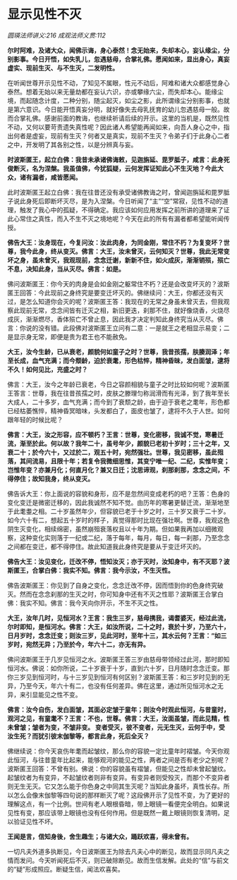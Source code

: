 # 显示见性不灭
_圆瑛法师讲义:216 成观法师义贯:112_

**尔时阿难，及诸大众，闻佛示诲，身心泰然！念无始来，失却本心，妄认缘尘，分别影事。今日开悟，如失乳儿，忽遇慈母，合掌礼佛。愿闻如来，显出身心，真妄虚实、现前生灭、与不生灭，二发明性。**

在听闻世尊开示见性不动，了知见不属眼，性元不动后，阿难和诸大众都感觉身心泰然。想着无始以来无量劫都在妄认六识，亦或攀缘六尘，而失却本心。能缘尘境，而起随念计度，二种分别，随尘起灭，如尘之影，此所谓缘尘分别影事，也就是第六意识。今日能开悟真妄分明，就好像失去母乳抚育的幼儿忽遇慈母一般。故而合掌礼佛。感谢前面的教诲，也继续祈请后续的开示。这里的当机是，既然见性不动，又何以要苛责遗失真性呢？因此诸人希望能再闻如来，向吾人身心之中，指出何者是虚妄，现前有生灭？何者又是真实，现前不生灭？令弟子们于此身心二者之中，开发明了其各别之性，以是分辨真与妄。

**时波斯匿王，起立白佛：我昔未承诸佛诲敕，见迦旃延、毘罗胝子，咸言：此身死俊断灭，名为涅槃。我虽值佛，今犹狐疑，云何发挥证知此心不生灭地？今此大众，诸有漏者，咸皆愿闻。**

此时波斯匿王起立白佛：我在往昔还没有承受诸佛教诲之时，曾闻迦旃延和毘罗胝子说此身死后即断坏灭尽，是为入涅槃。今日听闻了“主”“空”常寂，见性不动的道理，触发了我心中的孤疑，不得确定。我应该如何应用发挥之前所讲的道理来了证此心常住之真性，而入不生不灭之境地呢？今天在此的所有有漏者都希望能听闻传授。

**佛告大王：汝身现在，今复问汝：汝此肉身，为同金刚，常住不朽？为复变坏？世尊，我今此身，终从变灭。佛言：大王，汝未曾灭，云何知灭？世尊，我此无常变坏之身，虽未曾灭，我观现前，念念迁谢，新新不住，如火成灰，渐渐销殒，殒亡不息，决知此身，当从灭尽。佛言：如是。**

佛问波斯匿王：你今天的肉身是会如金刚之躯常住不朽？还是会改变坏灭的？波斯匿王回答：今此现前之身终究是要变迁坏灭的。佛继续问：大王，你都还没有灭过，是怎么知道你会灭的呢？波斯匿王答：我现在的无常之身虽未曾灭去，但我观察此现前无常，念念间皆有迁灭之相，新旧更迭，刹那不住，就好像烧香，火烧尽成灰，渐渐燃尽，香体殒亡不曾止息，因此我才决定判知此身终究当从灭尽。佛言：你说的没有错。此段佛对波斯匿王立问有二意：一是就王之老相显示易变；二是显示身无常，即便是贵为君王也不能赦免。

**大王，汝今生龄，已从衰老，颜貌何如童子之时？世尊，我昔孩孺，肤腠润泽；年至长成，血气充满；而今颓龄，迫於衰耄，形色枯悴，精神昏昧，发白面皱，逮将不久！如何见比，充盛之时？**

佛言：大王，汝今之年龄已衰老，今日之容颜相貌与童子之时比较如何呢？波斯匿王答言：世尊，我在往昔孩孺之时，皮肤之滕理匀称润滑而有光泽，到了我年至长大成人，二十多岁，血气充满；而今到了衰颓之龄，由于迫于衰老之耄年，形色都已经枯萎憔悴，精神昏冥暗味，头发都白了，面皮也皱了，逮将不久于人世。如何跟年轻的时候比呢？

**佛言：大王，汝之形容，应不顿朽？王言：世尊，变化密移，我诚不觉，寒暑迁流，渐至於此。何以故？我年二十，虽号年少，颜貌已老初十岁时；三十之年，又衰二十；於今六十，又过於二，观五十时，宛然强壮。世尊，我见密移，虽此殂落，其间流易，且限十年；若复令我微细思惟，其变宁唯一纪、二纪，实惟年变；岂惟年变？亦兼月化；何直月化？兼又日迁；沈思谛观，刹那刹那，念念之间，不得停住；故知我身，终从变灭。**

佛告诉大王：你上面说的容貌和身形，应不是忽然间变成老朽的吧？王答：色身的变化变迁是微密迁移的，因此我诚然不知不觉。由历年的寒暑更替迁流，渐渐地至于此耄耋之相。二十岁虽然年少，但容貌已老于十岁之时，三十岁又衰于二十岁。如今六十有二，想起五十岁时的样子，真觉得那时比现在强壮啊。世尊，我观这色阴生灭变化，相续绵密，虽然崩殂衰落权且以十年为期。但如果我再加以细微观察，这种变化实则落于一纪或二纪，落于每年，每月，每日，每一刹那，乃至念念之间都在变迁，都不得停住。故此知道我此身终究是要从于变迁坏灭的。

**佛告大王：汝见变化，迁改不停，悟知汝灭；亦于灭时，汝知身中，有不灭耶？波斯匿王，合掌白佛：我实不知。佛言：我今示汝，不生灭性。**

佛告波斯匿王：你见到了自身之变化，念念迁改不停，因而悟到你的色身终究破灭。然而在念念刹那的生灭之时，你可知身中还有不灭之性耶？波斯匿王合掌白佛：我实不知。佛言：我今天向你开示，不生不灭之性。

**大王，汝年几时，见恒河水？王言：我生三岁，慈母携我，谒耆婆天，经过此流，尔时即知，是恒河水。佛言：大王，如汝所说，二十之时，衰於十岁，乃至六十，日月岁时，念念迁变；则汝三岁，见此河时，至年十三，其水云何？王言：“如三岁时，宛然无异；乃至於今，年六十二，亦无有异。**

佛问波斯匿王于几岁见恒河之水。波斯匿王答三岁由慈母带领经过此河，那时即知恒河水。佛说：如你所说，二十岁衰于十岁，直到六十岁，日月随时念念迁变。那你三岁见到恒河时，与十三岁见到恒河有何区别？波斯匿王答：和三岁时见到的无异，乃至今天，年六十有二，也没有任何差异。佛在这里，通过所见恒河水之无异，来引显能见之性不变。

**佛言：汝今自伤，发白面皱，其面必定皱于童年；则汝今时观此恒河，与昔童时，观河之见，有童耄不？王言：不也，世尊。佛言：大王，汝面虽皱，而此见精，性未曾皱；皱者为变，不皱非变。 变者受灭，彼不变者，元无生灭，云何于中，受汝生死？而犹引彼末伽黎等，都言此身，死后全灭？**

佛继续说：你今天哀伤年耄而起皱纹，那么你的容貌一定比童年时褶皱。今天你观此恒河，与往昔童年比起来，能够观河的能见之性，两者之间是否有老少之别呢？波斯匿王回答：不曾有别。佛说：你的容貌虽有褶皱，但能见之性却未曾起皱纹。起皱纹者为有变异，不起皱纹者则非有变异。有变异者则受殁灭，而那个不变异者则无生无灭。它又怎么能于你色身之中同其生灭呢？当知此身虽坏，真性长存。所以怎么会像末伽黎等四句说的那样断灭了呢？这段佛开示了见性不变，为了更好的理解这点，有一个比例。世间有老人眼根昏暗，带上眼镜一看便完全明白。如果说见性有变，那应该带上眼镜也没有任何作用。但是既然一戴上眼镜则恢复清明，足以验证见性不坏。

**王闻是言，信知身後，舍生趣生；与诸大众，踊跃欢喜，得未曾有。**

一切凡夫外道多执断见，今日波斯匿王为除去凡夫心中的断见，故而显示同凡夫之情而发问。今天听闻死后不灭，则已破除断见。故而生信发解。此处的“信”与前文的“疑”形成照应。断疑生信，闻法欢喜矣。

















